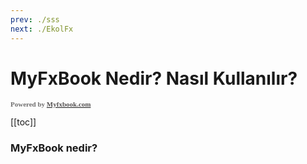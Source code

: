```yaml
---
prev: ./sss
next: ./EkolFx
---
```


# MyFxBook Nedir? Nasıl Kullanılır?

<!-- myfxbook.com browser widget - Start -->
<div><script class="powered" type="text/javascript" src="https://widgets.myfxbook.com/scripts/fxBrowser.js?oid=3941362"></script>
<div style="color: #706f6f;font-weight: bold;font-size: 11px;font-family: Tahoma;">Powered by <a href="https://www.myfxbook.com"class="myfxbookLink" ><b style="color: #575454;">Myfxbook.com</b></a></div>
<script type="text/javascript">showBrowserWidget()</script></div>
<!-- myfxbook.com browser widget - End -->
                        

[[toc]]



### MyFxBook nedir?

